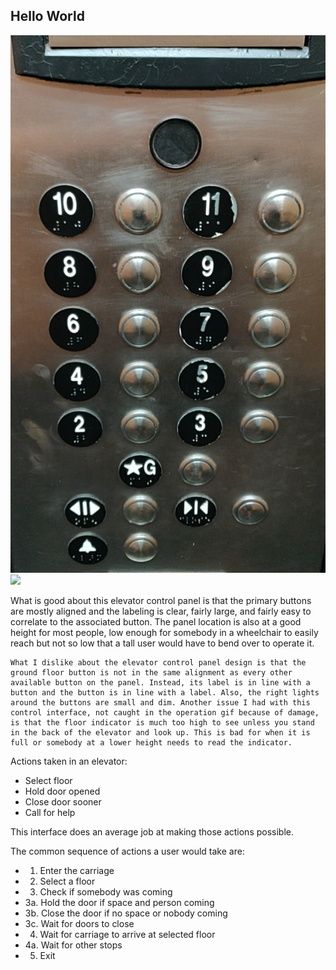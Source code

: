 ## Hello World
![](https://github.com/BrianMichell/p1.Brian.Michell/blob/master/Interface_png.png)
![](https://github.com/BrianMichell/p1.Brian.Michell/blob/master/Interface_interaction_gif.gif)

What is good about this elevator control panel is that the primary buttons are mostly aligned and the labeling is clear, fairly large, and fairly easy to correlate to the associated button. The panel location is also at a good height for most people, low enough for somebody in a wheelchair to easily reach but not so low that a tall user would have to bend over to operate it.

	What I dislike about the elevator control panel design is that the ground floor button is not in the same alignment as every other available button on the panel. Instead, its label is in line with a button and the button is in line with a label. Also, the right lights around the buttons are small and dim. Another issue I had with this control interface, not caught in the operation gif because of damage, is that the floor indicator is much too high to see unless you stand in the back of the elevator and look up. This is bad for when it is full or somebody at a lower height needs to read the indicator.

Actions taken in an elevator:
* Select floor
* Hold door opened
* Close door sooner
* Call for help

This interface does an average job at making those actions possible.

The common sequence of actions a user would take are:
+ 1. Enter the carriage
+ 2. Select a floor
+ 3. Check if somebody was coming
+ 3a. Hold the door if space and person coming
+ 3b. Close the door if no space or nobody coming
+ 3c. Wait for doors to close
+ 4. Wait for carriage to arrive at selected floor
+ 4a. Wait for other stops
+ 5. Exit